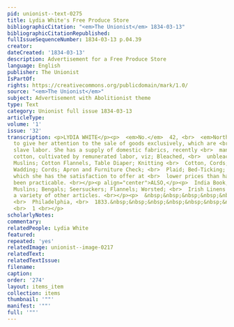 ```yaml
---
pid: unionist--text-0275
title: Lydia White's Free Produce Store
bibliographicCitation: "<em>The Unionist</em> 1834-03-13"
bibliographicCitationRepublished: 
fullIssueSequenceNumber: 1834-03-13 p.04.39
creator: 
dateCreated: '1834-03-13'
description: Advertisement for a Free Produce Store
language: English
publisher: The Unionist
IsPartOf: 
rights: https://creativecommons.org/publicdomain/mark/1.0/
source: "<em>The Unionist</em>"
subject: Advertisement with Abolitionist theme
type: Text
category: Unionist full issue 1834-03-13
articleType: 
volume: '1'
issue: '32'
transcription: <p>LYDIA WHITE</p><p>  <em>No.</em>  42, <br>  <em>North Fourth Street,</em></p><p>  CONTINUES
  to give her attention to the sale of goods exclusively, which are <br>  exempt from
  slave labor. She has a supply of domestic fabrics, recently <br>  manufactured from
  cotton, cultivated by remunerated labor, viz; Bleached, <br>  unbleached and colored
  Muslins; Cotton Flannels, Table Diaper; Knitting <br>  Cotton, Cords; Plaid; Bed-ticking;
  Wadding; Cords; Apron and Furniture Check; <br>  Plaid; Bed-Ticking; Laps, &amp;c.
  which she has the satisfaction to offer at <br>  lower prices than has heretofore
  been practicable. <br></p><p align="center">ALSO,</p><p>  India Book, Mull and Nansook
  Muslins; Bengals; Seersuckers; Flannels; Worsted; <br>  Irish Linens &amp;c. with
  a variety of other articles. <br></p><p>  &nbsp;&nbsp;&nbsp;&nbsp;&nbsp;&nbsp;&nbsp;&nbsp;&nbsp;&nbsp;&nbsp;
  <br>  Philadelphia, <br>  1833.&nbsp;&nbsp;&nbsp;&nbsp;&nbsp;&nbsp;&nbsp;&nbsp;&nbsp;&nbsp;&nbsp;&nbsp;&nbsp;&nbsp;&nbsp;&nbsp;&nbsp;&nbsp;&nbsp;&nbsp;&nbsp;&nbsp;&nbsp;&nbsp;&nbsp;&nbsp;&nbsp;&nbsp;&nbsp;&nbsp;&nbsp;&nbsp;&nbsp;&nbsp;&nbsp;&nbsp;&nbsp;&nbsp;&nbsp;&nbsp;&nbsp;&nbsp;&nbsp;&nbsp;&nbsp;&nbsp;&nbsp;&nbsp;&nbsp;&nbsp;&nbsp;&nbsp;
  <br>  1 <br></p>
scholarlyNotes: 
commentary: 
relatedPeople: Lydia White
featured: 
repeated: 'yes'
relatedImage: unionist--image-0217
relatedText: 
relatedTextIssue: 
filename: 
caption: 
order: '274'
layout: items_item
collection: items
thumbnail: '""'
manifest: '""'
full: '""'
---
```

